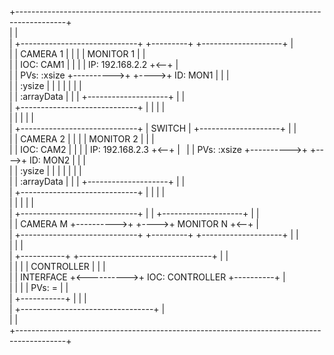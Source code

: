 +------------------------------------------------------------------------------------------+                 
|                                                                                          |                 
|    +-----------------------------+           +---------+     +--------------------+      |                 
|    | CAMERA 1                    |           |         |     | MONITOR 1          |      |                 
|    |  IOC: CAM1                  |           |         |     |  IP: 192.168.2.2   +<--+  |                 
|    |  PVs: :xsize                +---------->+         +---->+  ID: MON1          |   |  |                 
|    |       :ysize                |           |         |     |                    |   |  |                 
|    |       :arrayData            |           |         |     +--------------------+   |  |                 
|    +-----------------------------+           |         |                              |  |                 
|                                              |         |                              |  |                 
|    +-----------------------------+           | SWITCH  |     +--------------------+   |  |                 
|    | CAMERA 2                    |           |         |     | MONITOR 2          |   |  |                 
|    |  IOC: CAM2                  |           |         |     |  IP: 192.168.2.3   +<--+  |                 
|    |  PVs: :xsize                +---------->+         +---->+  ID: MON2          |   |  |                 
|    |       :ysize                |           |         |     |                    |   |  |                 
|    |       :arrayData            |           |         |     +--------------------+   |  |                 
|    +-----------------------------+           |         |                              |  |                 
|                                              |         |                              |  |                 
|    +-----------------------------+           |         |     +--------------------+   |  |                 
|    | CAMERA M                    +---------->+         +---->+ MONITOR N          +<--+  |                 
|    +-----------------------------+           +---------+     +--------------------+   |  |                 
|                                                                                       |  |                 
|                 +-----------+            +---------------------------------+          |  |                 
|                 |           |            | CONTROLLER                      |          |  |                 
|                 | INTERFACE +<---------->+  IOC: CONTROLLER                +----------+  |                 
|                 |           |            |  PVs: <monitorID> = <cameraIOC> |             |                 
|                 +-----------+            |                                 |             |                 
|                                          +---------------------------------+             |                 
|                                                                                          |                 
+------------------------------------------------------------------------------------------+                 

